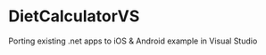 DietCalculatorVS
================

Porting existing .net apps to iOS &amp; Android example in Visual Studio
